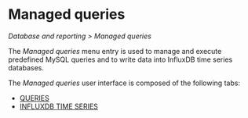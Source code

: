 # Managed queries

*Database and reporting > Managed queries*

The *Managed queries* menu entry is used to manage and execute predefined MySQL queries and to write data into InfluxDB time series databases.

The *Managed queries* user interface is composed of the following tabs:  
  - [QUERIES](./01a_Queries.md)  
  - [INFLUXDB TIME SERIES](./01b_InfluxDBTimeSeries.md)

